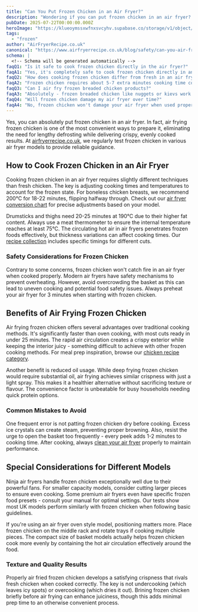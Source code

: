 ```yaml
---
title: "Can You Put Frozen Chicken in an Air Fryer?"
description: "Wondering if you can put frozen chicken in an air fryer? Discover safe cooking times, temperatures, and expert tips for perfect results every time."
pubDate: 2025-07-22T00:00:00.000Z
heroImage: "https://klueoymssxwfnxsvcyhv.supabase.co/storage/v1/object/public/Shmucket/can-you-put-frozen-chicken-in-an-air-fryer.png"
tags:
  - "frozen"
author: "AirFryerRecipe.co.uk"
canonical: "https://www.airfryerrecipe.co.uk/blog/safety/can-you-air-fry-it/can-you-put-frozen-chicken-in-an-air-fryer"
schema: |
  <!-- Schema will be generated automatically -->
faqQ1: "Is it safe to cook frozen chicken directly in the air fryer?"
faqA1: "Yes, it's completely safe to cook frozen chicken directly in an air fryer when following proper guidelines. The high heat and rapid air circulation ensure thorough cooking, eliminating food safety concerns associated with partial defrosting."
faqQ2: "How does cooking frozen chicken differ from fresh in an air fryer?"
faqA2: "Frozen chicken requires about 5-7 extra minutes cooking time compared to fresh, and benefits from slightly lower temperatures (about 10°C less) to prevent exterior burning before the interior cooks through. Always check internal temperature with a meat thermometer."
faqQ3: "Can I air fry frozen breaded chicken products?"
faqA3: "Absolutely - frozen breaded chicken like nuggets or kievs work brilliantly in air fryers. Cook at 200°C for 12-15 minutes, shaking halfway. The air fryer gives superior crispness compared to oven baking with less oil absorption than deep frying."
faqQ4: "Will frozen chicken damage my air fryer over time?"
faqA4: "No, frozen chicken won't damage your air fryer when used properly. Modern air fryers are designed to handle frozen foods. Just ensure proper cleaning after use to prevent grease buildup, and avoid overcrowding which can strain the heating elements."
---
```

<p>Yes, you can absolutely put frozen chicken in an air fryer. In fact, air frying frozen chicken is one of the most convenient ways to prepare it, eliminating the need for lengthy defrosting while delivering crispy, evenly cooked results. At <a href=https://www.airfryerrecipe.co.uk>airfryerrecipe.co.uk</a>, we regularly test frozen chicken in various air fryer models to provide reliable guidance.</p>

<h2>How to Cook Frozen Chicken in an Air Fryer</h2>
<p>Cooking frozen chicken in an air fryer requires slightly different techniques than fresh chicken. The key is adjusting cooking times and temperatures to account for the frozen state. For boneless chicken breasts, we recommend 200°C for 18-22 minutes, flipping halfway through. Check out our <a href=https://www.airfryerrecipe.co.uk/air-fryer-conversion-chart>air fryer conversion chart</a> for precise adjustments based on your model.</p>
<p>Drumsticks and thighs need 20-25 minutes at 190°C due to their higher fat content. Always use a meat thermometer to ensure the internal temperature reaches at least 75°C. The circulating hot air in air fryers penetrates frozen foods effectively, but thickness variations can affect cooking times. Our <a href=https://www.airfryerrecipe.co.uk/recipes>recipe collection</a> includes specific timings for different cuts.</p>

<h3>Safety Considerations for Frozen Chicken</h3>
<p>Contrary to some concerns, frozen chicken won't catch fire in an air fryer when cooked properly. Modern air fryers have safety mechanisms to prevent overheating. However, avoid overcrowding the basket as this can lead to uneven cooking and potential food safety issues. Always preheat your air fryer for 3 minutes when starting with frozen chicken.</p>

<h2>Benefits of Air Frying Frozen Chicken</h2>
<p>Air frying frozen chicken offers several advantages over traditional cooking methods. It's significantly faster than oven cooking, with most cuts ready in under 25 minutes. The rapid air circulation creates a crispy exterior while keeping the interior juicy - something difficult to achieve with other frozen cooking methods. For meal prep inspiration, browse our <a href=https://www.airfryerrecipe.co.uk/recipe-category/chicken>chicken recipe category</a>.</p>
<p>Another benefit is reduced oil usage. While deep frying frozen chicken would require substantial oil, air frying achieves similar crispness with just a light spray. This makes it a healthier alternative without sacrificing texture or flavour. The convenience factor is unbeatable for busy households needing quick protein options.</p>

<h3>Common Mistakes to Avoid</h3>
<p>One frequent error is not patting frozen chicken dry before cooking. Excess ice crystals can create steam, preventing proper browning. Also, resist the urge to open the basket too frequently - every peek adds 1-2 minutes to cooking time. After cooking, always <a href=https://www.airfryerrecipe.co.uk/air-fryer-cleaner>clean your air fryer</a> properly to maintain performance.</p>

<h2>Special Considerations for Different Models</h2>
<p>Ninja air fryers handle frozen chicken exceptionally well due to their powerful fans. For smaller capacity models, consider cutting larger pieces to ensure even cooking. Some premium air fryers even have specific frozen food presets - consult your manual for optimal settings. Our tests show most UK models perform similarly with frozen chicken when following basic guidelines.</p>
<p>If you're using an air fryer oven style model, positioning matters more. Place frozen chicken on the middle rack and rotate trays if cooking multiple pieces. The compact size of basket models actually helps frozen chicken cook more evenly by containing the hot air circulation effectively around the food.</p>

<h3>Texture and Quality Results</h3>
<p>Properly air fried frozen chicken develops a satisfying crispness that rivals fresh chicken when cooked correctly. The key is not undercooking (which leaves icy spots) or overcooking (which dries it out). Brining frozen chicken briefly before air frying can enhance juiciness, though this adds minimal prep time to an otherwise convenient process.</p>
